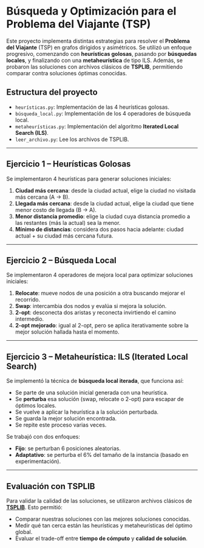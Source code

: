 # Búsqueda y Optimización para el Problema del Viajante (TSP)

Este proyecto implementa distintas estrategias para resolver el **Problema del Viajante** (TSP) en grafos dirigidos y asimétricos. Se utilizó un enfoque progresivo, comenzando con **heurísticas golosas**, pasando por **búsquedas locales**, y finalizando con una **metaheurística** de tipo ILS. Además, se probaron las soluciones con archivos clásicos de **TSPLIB**, permitiendo comparar contra soluciones óptimas conocidas.

## Estructura del proyecto

- `heurísticas.py`: Implementación de las 4 heurísticas golosas.
- `búsqueda_local.py`: Implementación de los 4 operadores de búsqueda local.
- `metaheurísticas.py`: Implementación del algoritmo **Iterated Local Search (ILS)**.
- `leer_archivo.py`: Lee los archivos de TSPLIB.

---

## Ejercicio 1 – Heurísticas Golosas

Se implementaron 4 heurísticas para generar soluciones iniciales:

1. **Ciudad más cercana**: desde la ciudad actual, elige la ciudad no visitada más cercana (A → B).
2. **Llegada más cercana**: desde la ciudad actual, elige la ciudad que tiene menor costo de llegada (B → A).
3. **Menor distancia promedio**: elige la ciudad cuya distancia promedio a las restantes (más la actual) sea la menor.
4. **Mínimo de distancias**: considera dos pasos hacia adelante: ciudad actual + su ciudad más cercana futura.

---

## Ejercicio 2 – Búsqueda Local

Se implementaron 4 operadores de mejora local para optimizar soluciones iniciales:

1. **Relocate**: mueve nodos de una posición a otra buscando mejorar el recorrido.
2. **Swap**: intercambia dos nodos y evalúa si mejora la solución.
3. **2-opt**: desconecta dos aristas y reconecta invirtiendo el camino intermedio.
4. **2-opt mejorado**: igual al 2-opt, pero se aplica iterativamente sobre la mejor solución hallada hasta el momento.

---

## Ejercicio 3 – Metaheurística: ILS (Iterated Local Search)

Se implementó la técnica de **búsqueda local iterada**, que funciona así:

- Se parte de una solución inicial generada con una heurística.
- Se **perturba** esa solución (swap, relocate o 2-opt) para escapar de óptimos locales.
- Se vuelve a aplicar la heurística a la solución perturbada.
- Se guarda la mejor solución encontrada.
- Se repite este proceso varias veces.

Se trabajó con dos enfoques:
- **Fijo**: se perturban 6 posiciones aleatorias.
- **Adaptativo**: se perturba el 6% del tamaño de la instancia (basado en experimentación).

---

## Evaluación con TSPLIB

Para validar la calidad de las soluciones, se utilizaron archivos clásicos de **[TSPLIB](http://comopt.ifi.uni-heidelberg.de/software/TSPLIB95/)**. Esto permitió:

- Comparar nuestras soluciones con las mejores soluciones conocidas.
- Medir qué tan cerca están las heurísticas y metaheurísticas del óptimo global.
- Evaluar el trade-off entre **tiempo de cómputo** y **calidad de solución**.
